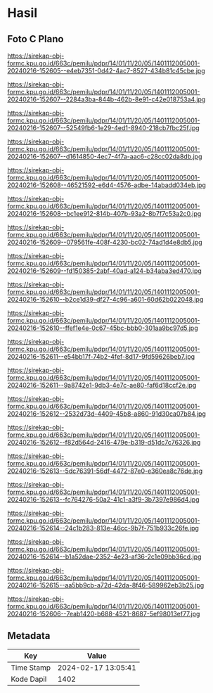 # Hasil

## Foto C Plano

https://sirekap-obj-formc.kpu.go.id/663c/pemilu/pdpr/14/01/11/20/05/1401112005001-20240216-152605--e4eb7351-0d42-4ac7-8527-434b81c45cbe.jpg

https://sirekap-obj-formc.kpu.go.id/663c/pemilu/pdpr/14/01/11/20/05/1401112005001-20240216-152607--2284a3ba-844b-462b-8e91-c42e018753a4.jpg

https://sirekap-obj-formc.kpu.go.id/663c/pemilu/pdpr/14/01/11/20/05/1401112005001-20240216-152607--52549fb6-1e29-4ed1-8940-218cb7fbc25f.jpg

https://sirekap-obj-formc.kpu.go.id/663c/pemilu/pdpr/14/01/11/20/05/1401112005001-20240216-152607--d1614850-4ec7-4f7a-aac6-c28cc02da8db.jpg

https://sirekap-obj-formc.kpu.go.id/663c/pemilu/pdpr/14/01/11/20/05/1401112005001-20240216-152608--46521592-e6d4-4576-adbe-14abadd034eb.jpg

https://sirekap-obj-formc.kpu.go.id/663c/pemilu/pdpr/14/01/11/20/05/1401112005001-20240216-152608--bc1ee912-814b-407b-93a2-8b7f7c53a2c0.jpg

https://sirekap-obj-formc.kpu.go.id/663c/pemilu/pdpr/14/01/11/20/05/1401112005001-20240216-152609--079561fe-408f-4230-bc02-74ad1d4e8db5.jpg

https://sirekap-obj-formc.kpu.go.id/663c/pemilu/pdpr/14/01/11/20/05/1401112005001-20240216-152609--fd150385-2abf-40ad-a124-b34aba3ed470.jpg

https://sirekap-obj-formc.kpu.go.id/663c/pemilu/pdpr/14/01/11/20/05/1401112005001-20240216-152610--b2ce1d39-df27-4c96-a601-60d62b022048.jpg

https://sirekap-obj-formc.kpu.go.id/663c/pemilu/pdpr/14/01/11/20/05/1401112005001-20240216-152610--ffef1e4e-0c67-45bc-bbb0-301aa9bc97d5.jpg

https://sirekap-obj-formc.kpu.go.id/663c/pemilu/pdpr/14/01/11/20/05/1401112005001-20240216-152611--e54bb17f-74b2-4fef-8d17-9fd59626beb7.jpg

https://sirekap-obj-formc.kpu.go.id/663c/pemilu/pdpr/14/01/11/20/05/1401112005001-20240216-152611--9a8742e1-9db3-4e7c-ae80-faf6d18ccf2e.jpg

https://sirekap-obj-formc.kpu.go.id/663c/pemilu/pdpr/14/01/11/20/05/1401112005001-20240216-152612--2532d73d-4409-45b8-a860-91d30ca07b84.jpg

https://sirekap-obj-formc.kpu.go.id/663c/pemilu/pdpr/14/01/11/20/05/1401112005001-20240216-152612--f82d564d-2416-479e-b319-d51dc7c76326.jpg

https://sirekap-obj-formc.kpu.go.id/663c/pemilu/pdpr/14/01/11/20/05/1401112005001-20240216-152613--5dc76391-56df-4472-87e0-e360ea8c76de.jpg

https://sirekap-obj-formc.kpu.go.id/663c/pemilu/pdpr/14/01/11/20/05/1401112005001-20240216-152613--fc764276-50a2-41c1-a3f9-3b7397e986d4.jpg

https://sirekap-obj-formc.kpu.go.id/663c/pemilu/pdpr/14/01/11/20/05/1401112005001-20240216-152614--24c1b283-813e-46cc-9b7f-751b933c26fe.jpg

https://sirekap-obj-formc.kpu.go.id/663c/pemilu/pdpr/14/01/11/20/05/1401112005001-20240216-152614--b1a52dae-2352-4e23-af36-2c1e09bb36cd.jpg

https://sirekap-obj-formc.kpu.go.id/663c/pemilu/pdpr/14/01/11/20/05/1401112005001-20240216-152615--aa5bb9cb-a72d-42da-8f46-589962eb3b25.jpg

https://sirekap-obj-formc.kpu.go.id/663c/pemilu/pdpr/14/01/11/20/05/1401112005001-20240216-152606--7eab1420-b688-4521-8687-5ef98013ef77.jpg


## Metadata

| Key        | Value               |
| ---------- | ------------------- |
| Time Stamp | 2024-02-17 13:05:41 |
| Kode Dapil | 1402                |



